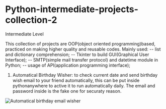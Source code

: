 # Python-intermediate-projects-collection-2
Intermediate Level 


This collection of projects are OOP(object oriented programming)based, practiced on making higher quality and reusable codes. Mainly used: -- list and dictionary comprehension; -- Tkinter to build GUI(Graphical User Interface); -- SMTP(simple mail transfer protocol) and datetime module in Python; -- usage of API(application programming interface);



1. Automatical Birthday Wisher: to check current date and send birthday wish email to your friend automatically, this can be put inside pythonanywhere to active it to run automatically daily. The email and password inside is the fake one for securaty reason.


![Automatical birthday email wisher](https://user-images.githubusercontent.com/52498280/105284901-16aa9c00-5bff-11eb-8c1e-51696ce70694.gif)



